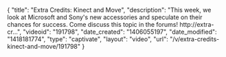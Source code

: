 {
    "title": "Extra Credits: Kinect and Move",
    "description": "This week, we look at Microsoft and Sony's new accessories and speculate on their chances for success. Come discuss this topic in the forums! http:\/\/extra-cr...",
    "videoid": "191798",
    "date_created": "1406055197",
    "date_modified": "1418181774",
    "type": "captivate",
    "layout": "video",
    "url": "\/v\/extra-credits-kinect-and-move\/191798"
}